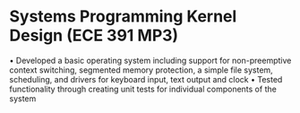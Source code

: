 # Systems Programming Kernel Design (ECE 391 MP3)

• Developed a basic operating system including support for non-preemptive context switching, segmented memory protection, a simple file system, scheduling, and drivers for keyboard input, text output and clock
• Tested functionality through creating unit tests for individual components of the system
